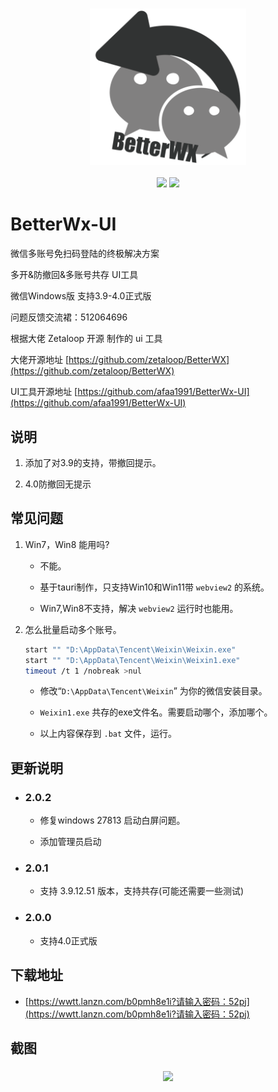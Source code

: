 <h3 align="center"><img src="https://raw.githubusercontent.com/afaa1991/BetterWx-UI/refs/heads/2.0.0/src-tauri/icons/128x128@2x.png" width="250px"></h3>

<p align="center">
  <img src="https://img.shields.io/badge/Platform-Windows-green">
  <img src="https://img.shields.io/github/stars/afaa1991/BetterWx-UI">
</p>


# BetterWx-UI

微信多账号免扫码登陆的终极解决方案  

多开&防撤回&多账号共存 UI工具  

微信Windows版 支持3.9-4.0正式版  

问题反馈交流裙：512064696  

根据大佬 Zetaloop 开源 制作的 ui 工具

大佬开源地址 [https://github.com/zetaloop/BetterWX](https://github.com/zetaloop/BetterWX)

UI工具开源地址 [https://github.com/afaa1991/BetterWx-UI](https://github.com/afaa1991/BetterWx-UI)


## 说明

1.  添加了对3.9的支持，带撤回提示。

2.  4.0防撤回无提示


## 常见问题

1. Win7，Win8 能用吗?

   - 不能。    

   - 基于tauri制作，只支持Win10和Win11带 `webview2` 的系统。

   - Win7,Win8不支持，解决 `webview2` 运行时也能用。

2. 怎么批量启动多个账号。

    ```bash
    start "" "D:\AppData\Tencent\Weixin\Weixin.exe"
    start "" "D:\AppData\Tencent\Weixin\Weixin1.exe"
    timeout /t 1 /nobreak >nul
    ```
    - 修改“`D:\AppData\Tencent\Weixin`” 为你的微信安装目录。

    - `Weixin1.exe` 共存的exe文件名。需要启动哪个，添加哪个。

    -  以上内容保存到 `.bat` 文件，运行。


## 更新说明

 - ### 2.0.2

   - 修复windows 27813 启动白屏问题。

   - 添加管理员启动

 - ### 2.0.1

   - 支持 3.9.12.51 版本，支持共存(可能还需要一些测试)

 - ### 2.0.0

   - 支持4.0正式版


## 下载地址
 - [https://wwtt.lanzn.com/b0pmh8e1i?请输入密码：52pj](https://wwtt.lanzn.com/b0pmh8e1i?请输入密码：52pj)  


## 截图
 <h3 align="center"><img src="https://raw.githubusercontent.com/afaa1991/BetterWx-UI/refs/heads/2.0.0/screenshot.png" width="640px"></h3>

